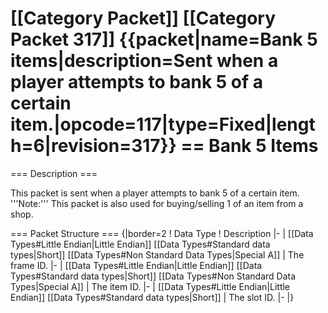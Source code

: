 \[\[Category Packet\]\] \[\[Category Packet 317\]\] {{packet\|name=Bank
5 items\|description=Sent when a player attempts to bank 5 of a certain
item.\|opcode=117\|type=Fixed\|length=6\|revision=317}} == Bank 5 Items
==

=== Description ===

This packet is sent when a player attempts to bank 5 of a certain
item.<br> '''Note:''' This packet is also used for buying/selling 1 of
an item from a shop.

=== Packet Structure === {\|border=2 ! Data Type ! Description \|- \|
\[\[Data Types\#Little Endian\|Little Endian\]\] \[\[Data
Types\#Standard data types\|Short\]\] \[\[Data Types\#Non Standard Data
Types\|Special A\]\] \| The frame ID. \|- \| \[\[Data Types\#Little
Endian\|Little Endian\]\] \[\[Data Types\#Standard data types\|Short\]\]
\[\[Data Types\#Non Standard Data Types\|Special A\]\] \| The item ID.
\|- \| \[\[Data Types\#Little Endian\|Little Endian\]\] \[\[Data
Types\#Standard data types\|Short\]\] \| The slot ID. \|- \|}

